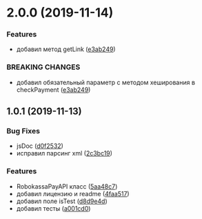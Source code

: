 # 2.0.0 (2019-11-14)

### Features

* добавил метод getLink ([e3ab249](https://github.com/Altairko/roboapi.ts/commit/e3ab2493bd39e54733fd94370844c5557937138b))


### BREAKING CHANGES

* добавил обязательный параметр с методом хеширования в checkPayment ([e3ab249](https://github.com/Altairko/roboapi.ts/commit/e3ab2493bd39e54733fd94370844c5557937138b))



## 1.0.1 (2019-11-13)


### Bug Fixes

* jsDoc ([d0f2532](https://github.com/Altairko/roboapi.ts/commit/d0f253230b171e3c7faa57a86b6c949c8dbc1342))
* исправил парсинг xml ([2c3bc19](https://github.com/Altairko/roboapi.ts/commit/2c3bc1968396fd8f42a01e8374213382fa1f442a))


### Features

* RobokassaPayAPI класс ([5aa48c7](https://github.com/Altairko/roboapi.ts/commit/5aa48c7ac8c81009bd4bd88d62c4d98d9ec37e9b))
* добавил лицензию и readme ([4faa517](https://github.com/Altairko/roboapi.ts/commit/4faa5172e155baa08c355a79c3efe963ff4cdfc2))
* добавил поле isTest ([d8d9e4d](https://github.com/Altairko/roboapi.ts/commit/d8d9e4dacc5e880d0028f6831919e55c4b5367aa))
* добавил тесты ([a001cd0](https://github.com/Altairko/roboapi.ts/commit/a001cd06b1f860d6807f117cc9020d4ba5dba575))




